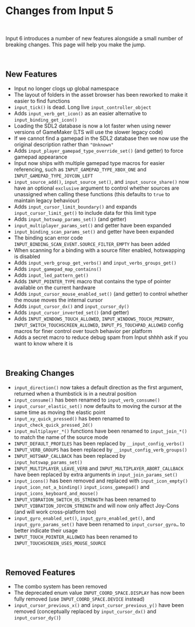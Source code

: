 # Changes from Input 5

&nbsp;

Input 6 introduces a number of new features alongside a small number of breaking changes. This page will help you make the jump.

&nbsp;

## New Features

- Input no longer clogs up global namespace
- The layout of folders in the asset browser has been reworked to make it easier to find functions
- `input_tick()` is dead. Long live `input_controller_object`
- Adds `input_verb_get_icon()` as an easier alternative to `input_binding_get_icon()`
- Loading the SDL2 database is now a lot faster when using newer versions of GameMaker (LTS will use the slower legacy code)
- If we cannot find a gamepad in the SDL2 database then we now use the original description rather than `"Unknown"`
- Adds `input_player_gamepad_type_override_set()` (and getter) to force gamepad appearance
- Input now ships with multiple gamepad type macros for easier referencing, such as `INPUT_GAMEPAD_TYPE_XBOX_ONE` and `INPUT_GAMEPAD_TYPE_JOYCON_LEFT`
- `input_source_add()`, `input_source_set()`, and `input_source_share()` now have an optional `exclusive` argument to control whether sources are unassigned when calling these functions (this defaults to `true` to maintain legacy behaviour)
- Adds `input_cursor_limit_boundary()` and expands `input_cursor_limit_get()` to include data for this limit type
- Adds `input_hotswap_params_set()` (and getter)
- `input_multiplayer_params_set()` and getter have been expanded
- `input_binding_scan_params_set()` and getter have been expanded
- The binding scan error code `INPUT_BINDING_SCAN_EVENT.SOURCE_FILTER_EMPTY` has been added
- When scanning for a binding with a source filter enabled, hotswapping is disabled
- Adds `input_verb_group_get_verbs()` and `input_verbs_groups_get()`
- Adds `input_gamepad_map_contains()`
- Adds `input_led_pattern_get()`
- Adds `INPUT_POINTER_TYPE` macro that contains the type of pointer available on the current hardware
- Adds `input_cursor_mouse_enabled_set()` (and getter) to control whether the mouse moves the internal cursor
- Adds `input_cursor_dx()` and `input_cursor_dy()`
- Adds `input_cursor_inverted_set()` (and getter)
- Adds `INPUT_WINDOWS_TOUCH_ALLOWED`, `INPUT_WINDOWS_TOUCH_PRIMARY`, `INPUT_SWITCH_TOUCHSCREEN_ALLOWED`, `INPUT_PS_TOUCHPAD_ALLOWED` config macros for finer control over touch behavior per platform
- Adds a secret macro to reduce debug spam from Input shhhh ask if you want to know where it is

&nbsp;

## Breaking Changes

- `input_direction()` now takes a default direction as the first argument, returned when a thumbstick is in a neutral position
- `input_consume()` has been renamed to `input_verb_consume()`
- `input_cursor_elastic_set()` now defaults to moving the cursor at the same time as moving the elastic point
- `input_xy_quick_pressed()` has been renamed to `input_check_quick_pressed_2d()`
- `input_multiplayer_*()` functions have been renamed to `input_join_*()` to match the name of the source mode
- `INPUT_DEFAULT_PROFILES` has been replaced by `__input_config_verbs()`
- `INPUT_VERB_GROUPS` has been replaced by `__input_config_verb_groups()`
- `INPUT_HOTSWAP_CALLBACK` has been replaced by `input_hotswap_params_set()`
- `INPUT_MULTIPLAYER_LEAVE_VERB` and `INPUT_MULTIPLAYER_ABORT_CALLBACK` have been replaced by extra arguments in `input_join_params_set()`
- `input_icons()` has been removed and replaced with `input_icon_empty()` `input_icon_not_a_binding()` `input_icons_gamepad()` and `input_icons_keyboard_and_mouse()`
- `INPUT_VIBRATION_SWITCH_OS_STRENGTH` has been renamed to `INPUT_VIBRATION_JOYCON_STRENGTH` and will now only affect Joy-Cons (and will work cross-platform too)
- `input_gyro_enabled_set()`, `input_gyro_enabled_get()`, and `input_gyro_params_set()` have been renamed to `input_cursor_gyro…` to better indicate their usage
- `INPUT_TOUCH_POINTER_ALLOWED` has been renamed to `INPUT_TOUCHSCREEN_USES_MOUSE_SOURCE`

&nbsp;

## Removed Features

- The combo system has been removed
- The deprecated enum value `INPUT_COORD_SPACE.DISPLAY` has now been fully removed (use `INPUT_COORD_SPACE.DEVICE` instead)
- `input_cursor_previous_x()` and `input_cursor_previous_y()` have been removed (conceptually replaced by `input_cursor_dx()` and `input_cursor_dy()`)

